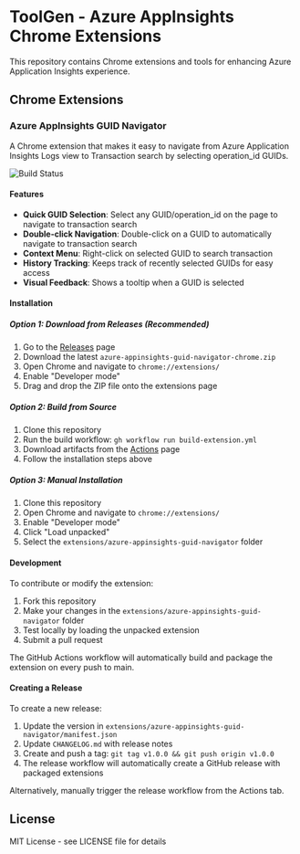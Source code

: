 # ToolGen - Azure AppInsights Chrome Extensions

This repository contains Chrome extensions and tools for enhancing Azure Application Insights experience.

## Chrome Extensions

### Azure AppInsights GUID Navigator

A Chrome extension that makes it easy to navigate from Azure Application Insights Logs view to Transaction search by selecting operation_id GUIDs.

![Build Status](https://github.com/YOUR_USERNAME/toolgen/actions/workflows/build-extension.yml/badge.svg)

#### Features

- **Quick GUID Selection**: Select any GUID/operation_id on the page to navigate to transaction search
- **Double-click Navigation**: Double-click on a GUID to automatically navigate to transaction search
- **Context Menu**: Right-click on selected GUID to search transaction
- **History Tracking**: Keeps track of recently selected GUIDs for easy access
- **Visual Feedback**: Shows a tooltip when a GUID is selected

#### Installation

##### Option 1: Download from Releases (Recommended)
1. Go to the [Releases](https://github.com/YOUR_USERNAME/toolgen/releases) page
2. Download the latest `azure-appinsights-guid-navigator-chrome.zip`
3. Open Chrome and navigate to `chrome://extensions/`
4. Enable "Developer mode"
5. Drag and drop the ZIP file onto the extensions page

##### Option 2: Build from Source
1. Clone this repository
2. Run the build workflow: `gh workflow run build-extension.yml`
3. Download artifacts from the [Actions](https://github.com/YOUR_USERNAME/toolgen/actions) page
4. Follow the installation steps above

##### Option 3: Manual Installation
1. Clone this repository
2. Open Chrome and navigate to `chrome://extensions/`
3. Enable "Developer mode"
4. Click "Load unpacked"
5. Select the `extensions/azure-appinsights-guid-navigator` folder

#### Development

To contribute or modify the extension:

1. Fork this repository
2. Make your changes in the `extensions/azure-appinsights-guid-navigator` folder
3. Test locally by loading the unpacked extension
4. Submit a pull request

The GitHub Actions workflow will automatically build and package the extension on every push to main.

#### Creating a Release

To create a new release:

1. Update the version in `extensions/azure-appinsights-guid-navigator/manifest.json`
2. Update `CHANGELOG.md` with release notes
3. Create and push a tag: `git tag v1.0.0 && git push origin v1.0.0`
4. The release workflow will automatically create a GitHub release with packaged extensions

Alternatively, manually trigger the release workflow from the Actions tab.

## License

MIT License - see LICENSE file for details
